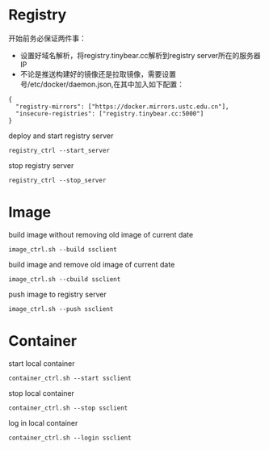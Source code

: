 # Registry

开始前务必保证两件事：
+ 设置好域名解析，将registry.tinybear.cc解析到registry server所在的服务器IP
+ 不论是推送构建好的镜像还是拉取镜像，需要设置号/etc/docker/daemon.json,在其中加入如下配置：
```
{
  "registry-mirrors": ["https://docker.mirrors.ustc.edu.cn"],
  "insecure-registries": ["registry.tinybear.cc:5000"]
}
```

deploy and start registry server
```
registry_ctrl --start_server
```
stop registry server
```
registry_ctrl --stop_server
```

# Image
build image without removing old image of current date
```
image_ctrl.sh --build ssclient
```

build image and remove old image of current date
```
image_ctrl.sh --cbuild ssclient
```

push image to registry server
```
image_ctrl.sh --push ssclient
```

# Container
start local container
```
container_ctrl.sh --start ssclient
```

stop local container
```
container_ctrl.sh --stop ssclient
```

log in local container
```
container_ctrl.sh --login ssclient
```